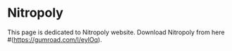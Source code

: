 # Nitropoly
This page is dedicated to Nitropoly website.
Download Nitropoly from here #(https://gumroad.com/l/eylOq).


